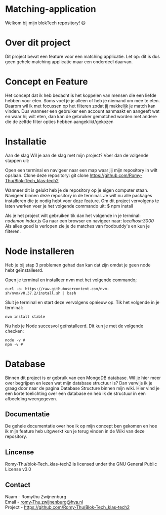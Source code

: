 # Matching-application
Welkom bij mijn blokTech repository! 😃

# Over dit project
Dit project bevat een feature voor een matching applicatie.
Let op: dit is dus geen gehele matching applicatie maar een onderdeel daarvan.

# Concept en Feature
Het concept dat ik heb bedacht is het koppelen van mensen die een liefde hebben voor eten. Soms voel je je alleen of heb je niemand om mee te eten. Daarom wil ik met focussen op het filteren zodat jij makkelijk je match kan vinden. Dus wanneer een gebruiker een account aanmaakt en aangeeft wat en waar hij wilt eten, dan kan de gebruiker gematched worden met andere die de zelfde filter opties hebben aangeklikt/gekozen

# Installatie
Aan de slag
Wil je aan de slag met mijn project? Voer dan de volgende stappen uit:

Open een terminal en navigeer naar een map waar jij mijn repository in wilt opslaan.
Clone deze repository:
git clone https://github.com/Romy-Thu/Blok-Tech_klas-tech2

Wanneer dit is gelukt heb je de repository op je eigen computer staan. Navigeer binnen deze repository in de terminal. Je wilt nu alle packages installeren die je nodig hebt voor deze feature. Om dit project vervolgens te laten werken voer je het volgende commando uit:
$ npm install

Als je het project wilt gebruiken tik dan het volgende in je terminal:
_nodemon index.js_
Ga naar een browser en navigeer naar: _localhost:3000_
Als alles goed is verlopen zie je de matches van foodbuddy's en kun je filteren.

# Node installeren
Heb je bij stap 3 problemen gehad dan kan dat zijn omdat je geen node hebt geïnstalleerd.

Open je terminal en installeer nvm met het volgende commando;
```
curl -o- https://raw.githubusercontent.com/nvm-sh/nvm/v0.37.2/install.sh | bash
```

Sluit je terminal en start deze vervolgens opnieuw op. Tik het volgende in je terminal:
```
nvm install stable
```

Nu heb je Node succesvol geïnstalleerd. Dit kun je met de volgende checken:
```
node -v # 
npm -v # 
```


# Database
Binnen dit project is er gebruik van een MongoDB database.
Wil je hier meer over begrijpen en lezen wat mijn database structuur is? Dan verwijs ik je graag door naar de pagina Database Structure binnen mijn wiki.
Hier vind je een korte toelichting over een database en heb ik de structuur in een afbeelding weergegeven.

## Documentatie
De gehele documentatie over hoe ik op mijn concept ben gekomen en hoe ik mijn feature heb uitgwerkt kun je terug vinden in de Wiki van deze repository.

## Lincense
Romy-Thu/blok-Tech_klas-tech2 is licensed under the GNU General Public License v3.0

## Contact <br>
Naam - Romythu Zwijnenburg <br>
Email - romy-Thu.zwijnenburg@hva.nl <br>
Project - https://github.com/Romy-Thu/Blok-Tech_klas-tech2 <br>
